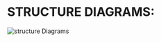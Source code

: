 # STRUCTURE DIAGRAMS:
  ![structure Diagrams](https://user-images.githubusercontent.com/101448351/161407964-f05e8299-d855-442e-af18-b829939b258c.png)

